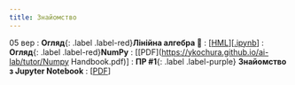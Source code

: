 ```yaml
---
title: Знайомство
---
```


05 вер
: **Огляд**{: .label .label-red}**Лінійна алгебра 🔭**
  : [[HML](https://ykochura.github.io/ai-lab/math/linear_algebra.html#/)][[.ipynb](https://colab.research.google.com/github/YKochura/ai-lab/blob/main/math/linear_algebra.ipynb)]
: **Огляд**{: .label .label-red}**NumPy**
  : [[PDF](https://ykochura.github.io/ai-lab/tutor/Numpy Handbook.pdf)]
: **ПР #1**{: .label .label-purple} **Знайомство з Jupyter Notebook**
  : [[PDF](https://drive.google.com/file/d/1iU3yG8rD7Rw8UEBCr6HoA3fF07ioFo0g/view?usp=sharing)]


  
